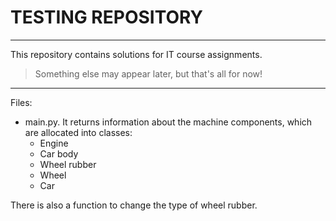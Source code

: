 # TESTING REPOSITORY
---

This repository contains solutions for IT course assignments.<br>
> Something else may appear later, but that's all for now!<br>
---

Files:
- main.py. It returns information about the machine components, which are allocated into classes:
  - Engine
  - Car body
  - Wheel rubber
  - Wheel
  - Car

There is also a function to change the type of wheel rubber.
